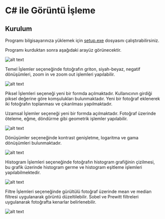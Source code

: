 # C# ile Görüntü İşleme

## Kurulum

Programı bilgisayarınıza yüklemek için [setup.exe](Kurulum/)  dosyasını çalıştırabilirsiniz.

Programı kurduktan sonra aşağıdaki arayüz görünecektir.

![alt text](https://github.com/acbr5/G-r-nt-leme/blob/master/Images/ilk.JPG)

Temel İşlemler seçeneğinde fotoğrafın griton, siyah-beyaz, negatif dönüşümleri, zoom in ve zoom out işlemleri yapılabilir.

![alt text](https://github.com/acbr5/G-r-nt-leme/blob/master/Images/temel.png)

Piksel İşlemleri seçeneği  yeni bir formda açılmaktadır. Kullanıcının girdiği piksel değerine göre komşulukları bulunmaktadır. Yeni bir fotoğraf eklenerek iki fotoğrafın toplanması ve çıkarılması yapılmaktadır.

Uzamsal İşlemler seçeneği  yeni bir formda açılmaktadır. Fotoğraf üzerinde öteleme, eğme, döndürme gibi geometrik işlemler yapılabilir.

![alt text](https://github.com/acbr5/G-r-nt-leme/blob/master/Images/geometrikuzamsal.JPG)

Dönüşümler seçeneğinde kontrast genişletme, logaritma ve gama dönüşümleri bulunmaktadır.

![alt text](https://github.com/acbr5/G-r-nt-leme/blob/master/Images/donusumler.png)

Histogram İşlemleri seçeneğinde fotoğrafın histogram grafiğinin çizilmesi, bu grafik üzerinde histogram germe ve histogram eşitleme işlemleri yapılabilmektedir.

![alt text](https://github.com/acbr5/G-r-nt-leme/blob/master/Images/histogram.png)

Filtre İşlemleri seçeneğinde gürültülü fotoğraf üzerinde mean ve median filtresi uygulanarak görüntü  düzeltilebilir. Sobel ve Prewitt filtreleri uygulanarak fotoğrafta kenarlar belirlenebilir.

![alt text](https://github.com/acbr5/G-r-nt-leme/blob/master/Images/filtre.png)

